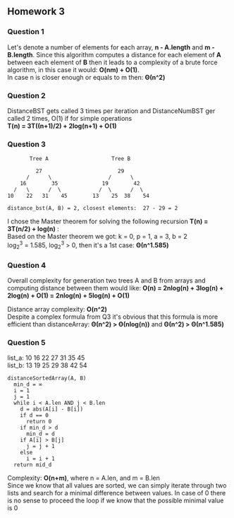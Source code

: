 ## Homework 3

### Question 1  

Let's denote a number of elements for each array, **n - A.length** 
and **m - B.length**. Since this algorithm computes a distance for
each element of **A** between each element of **B** then it leads to 
a complexity of a brute force algorithm, in this case it would: **O(nm) + O(1)**.  
In case n is closer enough or equals to m then: **Θ(n^2)**


### Question 2

DistanceBST gets called 3 times per iteration and DistanceNumBST ger called 2 times,
O(1) if for simple operations   
**T(n) = 3T((n+1)/2) + 2log(n+1) + O(1)**  


### Question 3

           Tree A                    Tree B

             27                        29
          /      \                  /      \
        16        35              19        42
      /   \      /  \            /  \      /  \ 
    10    22   31    45        13    25  38    54


`distance_bst(A, B) = 2, closest elements:  27 - 29 = 2`   

I chose the Master theorem for solving the following recursion **T(n) = 3T(n/2) + log(n)** :  
Based on the Master theorem we got: k = 0, p = 1, a = 3, b = 2  
log<sub>2</sub><sup>3</sup> = 1.585, log<sub>2</sub><sup>3</sup> > 0,
then it's a 1st case: **Θ(n^1.585)**

### Question 4

Overall complexity for generation two trees A and B from arrays
and computing distance between them would like: 
**O(n) = 2nlog(n) + 3log(n) + 2log(n) + O(1) =**
**2nlog(n) + 5log(n) + O(1)**  

Distance array complexity: **O(n^2)**  
Despite a complex formula from Q3 it's obvious that this formula
is more efficient than distanceArray: **Θ(n^2) > Θ(nlog(n))** and **Θ(n^2) > Θ(n^1.585)**

### Question 5

list_a: 10 16 22 27 31 35 45  
list_b: 13 19 25 29 38 42 54  

```
distanceSortedArray(A, B)
  min_d = ∞
  i = 1
  j = 1
  while i < A.len AND j < B.len
    d = abs(A[i] - B[i])
    if d == 0
      return 0
    if min_d > d
      min_d = d
    if A[i] > B[j]
      j = j + 1
    else
      i = i + 1
  return mid_d

```

Complexity: **O(n+m)**, where n = A.len, and m = B.len  
Since we know that all values are sorted, we can simply iterate through 
two lists and search for a minimal difference between values.
In case of 0 there is no sense to proceed the loop if we know that
the possible minimal value is 0